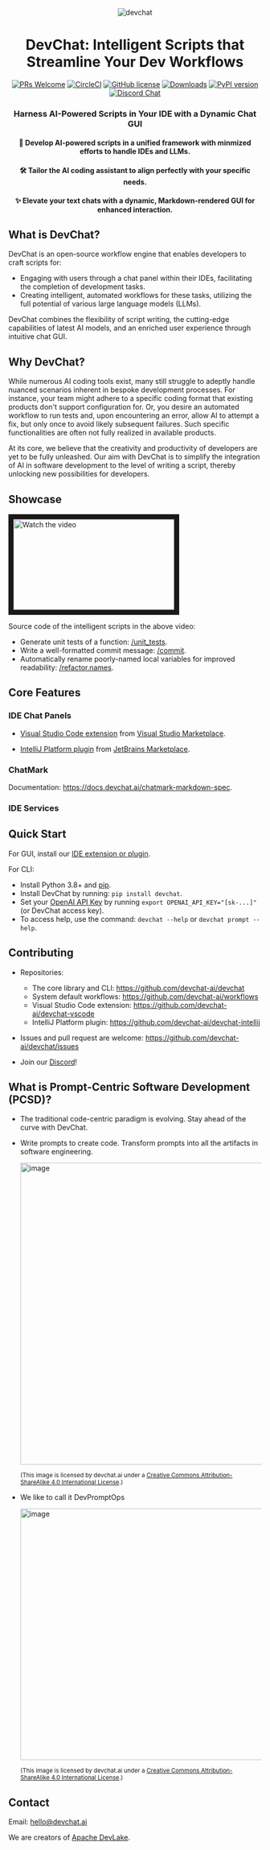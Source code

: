 <div align="center">

![devchat](https://github.com/devchat-ai/devchat/assets/592493/f39979fe-fe32-410b-bf9d-2118ac8ea3d5)

# DevChat: Intelligent Scripts that Streamline Your Dev Workflows

[![PRs Welcome](https://img.shields.io/badge/PRs-welcome-brightgreen.svg?style=flat-square)](http://makeapullrequest.com)
[![CircleCI](https://circleci.com/gh/devchat-ai/devchat/tree/main.svg?style=shield)](https://circleci.com/gh/devchat-ai/devchat/tree/main)
[![GitHub license](https://img.shields.io/github/license/devchat-ai/devchat.svg)](https://github.com/devchat-ai/devchat/blob/main/LICENSE)
[![Downloads](https://pepy.tech/badge/devchat)](https://pepy.tech/project/devchat)
[![PyPI version](https://badge.fury.io/py/devchat.svg)](https://badge.fury.io/py/devchat)
[![Discord Chat](https://img.shields.io/discord/1106908489114206309?logo=discord)](https://discord.gg/9t3yrbBUXD)

### Harness AI-Powered Scripts in Your IDE with a Dynamic Chat GUI

#### 🧩 Develop AI-powered scripts in a unified framework with minmized efforts to handle IDEs and LLMs.

#### 🛠️ Tailor the AI coding assistant to align perfectly with your specific needs.

#### ✨ Elevate your text chats with a dynamic, Markdown-rendered GUI for enhanced interaction.

</div>

## What is DevChat?

DevChat is an open-source workflow engine that enables developers to craft scripts for:
- Engaging with users through a chat panel within their IDEs, facilitating the completion of development tasks.
- Creating intelligent, automated workflows for these tasks, utilizing the full potential of various large language models (LLMs).

DevChat combines the flexibility of script writing, the cutting-edge capabilities of latest AI models, and an enriched user experience through intuitive chat GUI.

## Why DevChat?

While numerous AI coding tools exist, many still struggle to adeptly handle nuanced scenarios inherent in bespoke development processes. For instance, your team might adhere to a specific coding format that existing products don't support configuration for. Or, you desire an automated workflow to run tests and, upon encountering an error, allow AI to attempt a fix, but only once to avoid likely subsequent failures. Such specific functionalities are often not fully realized in available products.

At its core, we believe that the creativity and productivity of developers are yet to be fully unleashed. Our aim with DevChat is to simplify the integration of AI in software development to the level of writing a script, thereby unlocking new possibilities for developers.

## Showcase

<a href="http://www.youtube.com/watch?feature=player_embedded&v=ucHdcEwp1E0" target="_blank">
 <img src="http://img.youtube.com/vi/ucHdcEwp1E0/mqdefault.jpg" alt="Watch the video" width="320" height="180" border="10" />
</a>

Source code of the intelligent scripts in the above video:
- Generate unit tests of a function: [/unit_tests](https://github.com/devchat-ai/workflows/tree/main/unit_tests).
- Write a well-formatted commit message: [/commit](https://github.com/devchat-ai/workflows/tree/main/commit).
- Automatically rename poorly-named local variables for improved readability: [/refactor.names](https://github.com/devchat-ai/workflows/tree/main/refactor/names).

## Core Features

### IDE Chat Panels

- [Visual Studio Code extension](https://github.com/devchat-ai/devchat-vscode) from [Visual Studio Marketplace](https://marketplace.visualstudio.com/items?itemName=merico.devchat).

- [IntelliJ Platform plugin](https://github.com/devchat-ai/devchat-intellij) from [JetBrains Marketplace](https://plugins.jetbrains.com/plugin/23258-devchat).

### ChatMark

Documentation: https://docs.devchat.ai/chatmark-markdown-spec.

### IDE Services

## Quick Start

For GUI, install our [IDE extension or plugin](https://docs.devchat.ai/quick-start/installation).

For CLI:
- Install Python 3.8+ and [pip](https://pip.pypa.io/en/stable/installation/).
- Install DevChat by running: `pip install devchat`.
- Set your [OpenAI API Key](https://platform.openai.com/account/api-keys) by running `export OPENAI_API_KEY="[sk-...]"` (or DevChat access key).
- To access help, use the command: `devchat --help` or `devchat prompt --help`.

## Contributing

- Repositories:
  - The core library and CLI: https://github.com/devchat-ai/devchat
  - System default workflows: https://github.com/devchat-ai/workflows
  - Visual Studio Code extension: https://github.com/devchat-ai/devchat-vscode
  - IntelliJ Platform plugin: https://github.com/devchat-ai/devchat-intellij

- Issues and pull request are welcome: https://github.com/devchat-ai/devchat/issues

- Join our [Discord](https://discord.gg/9t3yrbBUXD)!

## What is Prompt-Centric Software Development (PCSD)?

- The traditional code-centric paradigm is evolving. Stay ahead of the curve with DevChat.

- Write prompts to create code. Transform prompts into all the artifacts in software engineering.

  <img width="600" alt="image" src="https://github.com/devchat-ai/devchat/assets/592493/dd32e900-92fd-4fa4-8489-96ed17ab5e0e">

  <sub>(This image is licensed by devchat.ai under a <a rel="license" href="http://creativecommons.org/licenses/by-sa/4.0/">Creative Commons Attribution-ShareAlike 4.0 International License</a>.)</sub>
  
- We like to call it DevPromptOps
  
  <img width="500" alt="image" src="https://github.com/devchat-ai/devchat/assets/592493/e8e1215b-53b0-4473-ab00-0665d33f204a">
  
  <sub>(This image is licensed by devchat.ai under a <a rel="license" href="http://creativecommons.org/licenses/by-sa/4.0/">Creative Commons Attribution-ShareAlike 4.0 International License</a>.)</sub>

## Contact
  
Email: hello@devchat.ai

We are creators of [Apache DevLake](https://devlake.apache.org/).
